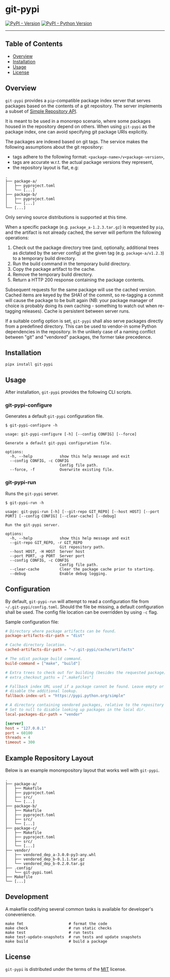 # git-pypi

[![PyPI - Version](https://img.shields.io/pypi/v/git-pypi.svg)](https://pypi.org/project/git-pypi)
[![PyPI - Python Version](https://img.shields.io/pypi/pyversions/git-pypi.svg)](https://pypi.org/project/git-pypi)

-----

## Table of Contents

- [Overview](#overview)
- [Installation](#installation)
- [Usage](#usage)
- [License](#license)

## Overview

`git-pypi` provides a `pip`-compatible package index server that serves
packages based on the contents of a git repository. The server implements a
subset of [Simple Repository API](https://packaging.python.org/en/latest/specifications/simple-repository-api/).

It is meant to be used in a monorepo scenario, where some packages housed in
the repository depend on others. When using `git-pypi` as the package index,
one can avoid specifying git package URIs explicitly.

The packages are indexed based on git tags. The service makes the following
assumptions about the git repository:

* tags adhere to the following format: `<package-name>/v<package-version>`,
* tags are accurate w.r.t. the actual package versions they represent,
* the repository layout is flat, e.g:

```
.
├── package-a/
│   ├── pyproject.toml
│   └── [...]
├── package-b/
│   ├── pyproject.toml
│   └── [...]
└── [...]
```

Only serving source distributions is supported at this time.

When a specific package (e.g. `package_a-1.2.3.tar.gz`) is requested by `pip`,
and the artifact is not already cached, the server will perform the following
operations:

1. Check out the package directory tree (and, optionally, additional trees as
   dictated by the server config) at the given tag (e.g. `package-a/v1.2.3`) to
   a temporary build directory.
2. Run the build command in the temporary build directory.
3. Copy the package artifact to the cache.
4. Remove the temporary build directory.
5. Return a HTTP 200 response containing the package contents.

Subsequent requests for the same package will use the cached version. Cached
items are keyed by the SHA1 of the commit, so re-tagging a commit will cause
the package to be built again (NB: your package manager of choice is probably
doing its own caching - something to watch out when re-tagging releases).
Cache is persistent between server runs.

If a suitable config option is set, `git-pypi` shall also serve packages
directly from a predefined directory. This can be used to vendor-in some
Python dependencies in the repository. In the unlikely case of a naming
conflict between "git" and "vendored" packages, the former take precedence.

## Installation

```console
pipx install git-pypi
```

## Usage

After installation, `git-pypi` provides the following CLI scripts.

### git-pypi-configure

Generates a default `git-pypi` configuration file.

```console
$ git-pypi-configure -h

usage: git-pypi-configure [-h] [--config CONFIG] [--force]

Generate a default git-pypi configuration file.

options:
  -h, --help            show this help message and exit
  --config CONFIG, -c CONFIG
                        Config file path.
  --force, -f           Overwrite existing file.
```

### git-pypi-run

Runs the `git-pypi` server.

```console
$ git-pypi-run -h

usage: git-pypi-run [-h] [--git-repo GIT_REPO] [--host HOST] [--port PORT] [--config CONFIG] [--clear-cache] [--debug]

Run the git-pypi server.

options:
  -h, --help            show this help message and exit
  --git-repo GIT_REPO, -r GIT_REPO
                        Git repository path.
  --host HOST, -H HOST  Server host
  --port PORT, -p PORT  Server port
  --config CONFIG, -c CONFIG
                        Config file path.
  --clear-cache         Clear the package cache prior to starting.
  --debug               Enable debug logging.
```

## Configuration

By default, `git-pypi-run` will attempt to read a configuration file from
`~/.git-pypi/config.toml`. Should the file be missing, a default configuration
shall be used. The config file location can be overridden by using `-c` flag.

Sample configuration file:

```toml
# Directory where package artifacts can be found.
package-artifacts-dir-path = "dist"

# Cache directory location.
cached-artifacts-dir-path = "~/.git-pypi/cache/artifacts"

# The sdist package build command.
build-command = ["make", "build"]

# Extra trees to check out for building (besides the requested package).
# extra_checkout_paths = [".makefiles"]

# Fallback index URL used if a package cannot be found. Leave empty or null to
# disable the additional lookup.
fallback-index-url = "https://pypi.python.org/simple"

# A directory containing vendored packages, relative to the repository root.
# Set to null to disable looking up packages in the local dir.
local-packages-dir-path = "vendor"

[server]
host = "127.0.0.1"
port = 60100
threads = 4
timeout = 300
```

## Example Repository Layout

Below is an example monorepository layout that works well with `git-pypi`.

```
.
├── package-a/
│   ├── Makefile
│   ├── pyproject.toml
│   ├── src/
│   └── [...]
├── package-b/
│   ├── Makefile
│   ├── pyproject.toml
│   ├── src/
│   └── [...]
├── package-c/
│   ├── Makefile
│   ├── pyproject.toml
│   ├── src/
│   └── [...]
├── vendor/
│   ├── vendored_dep_a-3.0.0-py3-any.whl
│   ├── vendored_dep_b-0.1.1.tar.gz
│   └── vendored_dep_b-0.2.0.tar.gz
├── .config/
│   └── git-pypi.toml
├── Makefile
└── [...]
```

## Development

A makefile codifying several common tasks is available for developer's
conevenience.

```console
make fmt                    # format the code
make check                  # run static checks
make test                   # run tests
make test-update-snapshots  # run tests and update snapshots
make build                  # build a package
```

## License

`git-pypi` is distributed under the terms of the [MIT](https://spdx.org/licenses/MIT.html) license.
